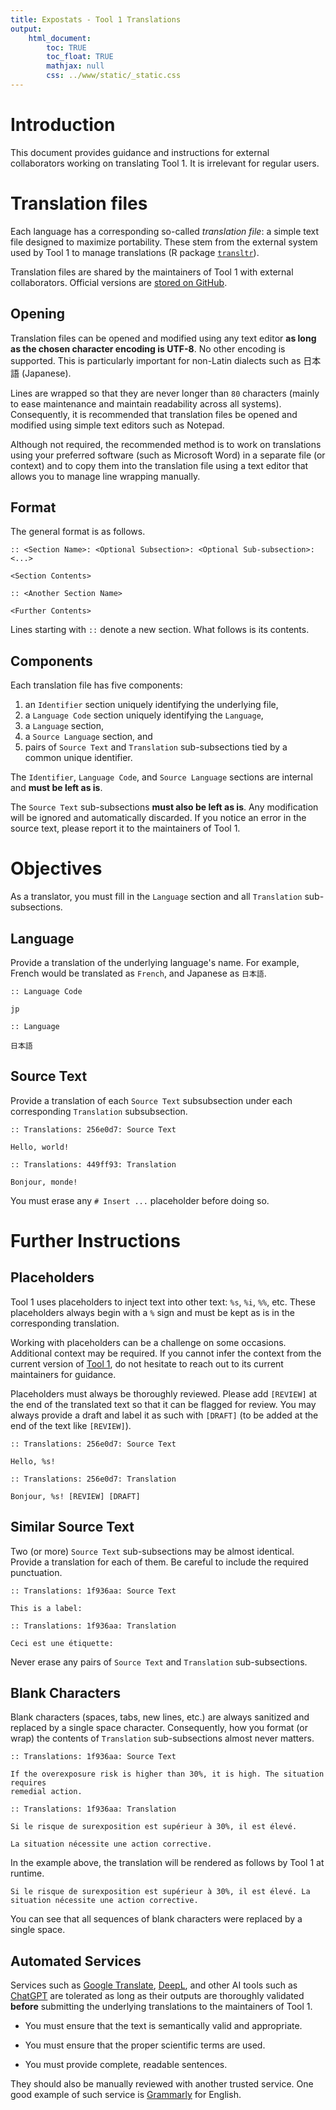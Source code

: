 ```yaml
---
title: Expostats - Tool 1 Translations
output:
    html_document:
        toc: TRUE
        toc_float: TRUE
        mathjax: null
        css: ../www/static/_static.css
---
```


# Introduction

This document provides guidance and instructions for external collaborators
working on translating Tool 1. It is irrelevant for regular users.

# Translation files

Each language has a corresponding so-called *translation file*: a simple text
file designed to maximize portability. These stem from the external system used
by Tool 1 to manage translations
(R package [`transltr`](https://transltr.ununoctium.dev/)).

Translation files are shared by the maintainers of Tool 1 with external
collaborators. Official versions are
[stored on GitHub](https://github.com/webexpo/tool1/tree/main/intl).

## Opening

Translation files can be opened and modified using any text editor **as long as
the chosen character encoding is UTF-8**. No other encoding is supported. This
is particularly important for non-Latin dialects such as 日本語 (Japanese).

Lines are wrapped so that they are never longer than `80` characters (mainly to
ease maintenance and maintain readability across all systems). Consequently, it
is recommended that translation files be opened and modified using simple text
editors such as Notepad.

Although not required, the recommended method is to work on translations using
your preferred software (such as Microsoft Word) in a separate file (or context)
and to copy them into the translation file using a text editor that allows you
to manage line wrapping manually.

## Format

The general format is as follows.

```
:: <Section Name>: <Optional Subsection>: <Optional Sub-subsection>: <...>

<Section Contents>

:: <Another Section Name>

<Further Contents>
```

Lines starting with `::` denote a new section. What follows is its contents.

## Components

Each translation file has five components:

1. an `Identifier` section uniquely identifying the underlying file,
2. a `Language Code` section uniquely identifying the `Language`,
3. a `Language` section,
4. a `Source Language` section, and
5. pairs of `Source Text` and `Translation` sub-subsections tied by a common
   unique identifier.

The `Identifier`, `Language Code`, and `Source Language` sections are internal
and **must be left as is**.

The `Source Text` sub-subsections **must also be left as is**. Any modification
will be ignored and automatically discarded. If you notice an error in the
source text, please report it to the maintainers of Tool 1.

# Objectives

As a translator, you must fill in the `Language` section and all `Translation`
sub-subsections.

## Language

Provide a translation of the underlying language's name. For example, French
would be translated as `French`, and Japanese as `日本語`.

```
:: Language Code

jp

:: Language

日本語
```

## Source Text

Provide a translation of each `Source Text` subsubsection under each
corresponding `Translation` subsubsection.

```
:: Translations: 256e0d7: Source Text

Hello, world!

:: Translations: 449ff93: Translation

Bonjour, monde!
```

You must erase any `# Insert ...` placeholder before doing so.

# Further Instructions

## Placeholders

Tool 1 uses placeholders to inject text into other text: `%s`, `%i`, `%%`, etc.
These placeholders always begin with a `%` sign and must be kept as is in the
corresponding translation.

Working with placeholders can be a challenge on some occasions. Additional
context may be required. If you cannot infer the context from the current
version of [Tool 1](https://lavoue.shinyapps.io/tool1/), do not hesitate to
reach out to its current maintainers for guidance.

Placeholders must always be thoroughly reviewed. Please add `[REVIEW]` at the
end of the translated text so that it can be flagged for review. You may always
provide a draft and label it as such with `[DRAFT]` (to be added at the end of
the text like `[REVIEW]`).

```
:: Translations: 256e0d7: Source Text

Hello, %s!

:: Translations: 256e0d7: Translation

Bonjour, %s! [REVIEW] [DRAFT]
```

## Similar Source Text

Two (or more) `Source Text` sub-subsections may be almost identical. Provide a
translation for each of them. Be careful to include the required punctuation.

```
:: Translations: 1f936aa: Source Text

This is a label:

:: Translations: 1f936aa: Translation

Ceci est une étiquette:
```

Never erase any pairs of `Source Text` and `Translation` sub-subsections.

## Blank Characters

Blank characters (spaces, tabs, new lines, etc.) are always sanitized and
replaced by a single space character. Consequently, how you format (or wrap)
the contents of `Translation` sub-subsections almost never matters.

```
:: Translations: 1f936aa: Source Text

If the overexposure risk is higher than 30%, it is high. The situation requires
remedial action.

:: Translations: 1f936aa: Translation

Si le risque de surexposition est supérieur à 30%, il est élevé.

La situation nécessite une action corrective.
```

In the example above, the translation will be     rendered as follows by Tool 1
at runtime.

```
Si le risque de surexposition est supérieur à 30%, il est élevé. La situation nécessite une action corrective.
```

You can see that all sequences of blank characters were replaced by a single
space.

## Automated Services

Services such as [Google Translate](https://translate.google.com),
[DeepL](https://www.deepl.com/en/translator), and other AI tools such as
[ChatGPT](https://chatgpt.com/) are tolerated as long as their outputs
are thoroughly validated **before** submitting the underlying translations
to the maintainers of Tool 1.

* You must ensure that the text is semantically valid and appropriate.

* You must ensure that the proper scientific terms are used.

* You must provide complete, readable sentences.

They should also be manually reviewed with another trusted service.
One good example of such service is [Grammarly](https://grammarly.co) for
English.
